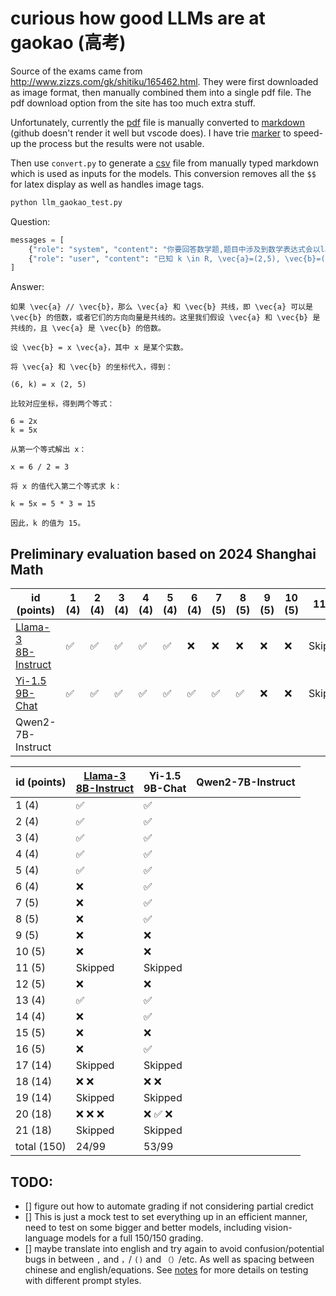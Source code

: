 # curious how good LLMs are at gaokao (高考)

Source of the exams came from http://www.zizzs.com/gk/shitiku/165462.html. They were first downloaded as image format, then manually combined them 
into a single pdf file. The pdf download option from the site has too much extra stuff.

Unfortunately, currently the [pdf](data/2024_math_shanghai/exam_with_answer.pdf) file is manually converted to 
[markdown](data/2024_math_shanghai/exam_with_answer.md) (github doesn't render it well but vscode does). I have trie 
[marker](https://github.com/VikParuchuri/marker) to speed-up the process but the results were not usable.

Then use `convert.py` to generate a [csv](data/2024_math_shanghai/exam_with_answer.csv) file from manually typed markdown which is used as inputs for 
the models. This conversion removes all the `$$` for latex display as well as handles image tags. 

```python
python llm_gaokao_test.py
```

Question:
```python
messages = [
    {"role": "system", "content": "你要回答数学题,题目中涉及到数学表达式会以latex的方式来体现,你在回答时如果要用到数学表达式也用latex代码回复。"},
    {"role": "user", "content": "已知 k \in R, \vec{a}=(2,5), \vec{b}=(6,k), \vec{a} // \vec{b}, 则k的值为?"},
]
```

Answer:
```text
如果 \vec{a} // \vec{b}，那么 \vec{a} 和 \vec{b} 共线，即 \vec{a} 可以是 \vec{b} 的倍数，或者它们的方向向量是共线的。这里我们假设 \vec{a} 和 \vec{b} 是共线的，且 \vec{a} 是 \vec{b} 的倍数。

设 \vec{b} = x \vec{a}，其中 x 是某个实数。

将 \vec{a} 和 \vec{b} 的坐标代入，得到：

(6, k) = x (2, 5)

比较对应坐标，得到两个等式：

6 = 2x
k = 5x

从第一个等式解出 x：

x = 6 / 2 = 3

将 x 的值代入第二个等式求 k：

k = 5x = 5 * 3 = 15

因此，k 的值为 15。
```

## Preliminary evaluation based on 2024 Shanghai Math
| id (points) | 1 (4) | 2 (4) | 3 (4) | 4 (4) | 5 (4) | 6 (4) | 7 (5) | 8 (5) | 9 (5) | 10 (5) | 11 (5) | 12 (5) | 13 (4) | 14 (4) | 15 (5) | 16 (5) | 17 (14) | 18 (14) | 19 (14) | 20 (18) | 21 (18) | total (150) |
|-------------|-------|-------|-------|-------|-------|-------|-------|-------|-------|--------|--------|--------|--------|--------|--------|--------|---------|---------|---------|---------|---------|-------------|
| [Llama-3<br>8B-Instruct](response/Meta-Llama-3-8B-Instruct-2024_math_shanghai.md) | ✅ | ✅ | ✅ | ✅ | ✅ | ❌ | ❌ | ❌ | ❌ | ❌ | Skipped | ❌ | ✅ | ❌ | ❌ | ❌ | Skipped | ❌ ❌ | Skipped | ❌ ❌ ❌ | Skipped | 24/99 |
| [Yi-1.5<br>9B-Chat](response/Yi-1.5-9B-Chat-2024_math_shanghai.md)                | ✅ | ✅ | ✅ | ✅ | ✅ | ✅ | ✅ | ✅ | ❌ | ❌ | Skipped | ❌ | ✅ | ✅ | ❌ | ✅ | Skipped | ❌ ❌ | Skipped | ❌ ✅ ❌ | Skipped | 53/99 |
| Qwen2-7B-Instruct | | | | | | | | | | | | | | | | | | | | | | |

| id (points) |[Llama-3<br>8B-Instruct](response/Meta-Llama-3-8B-Instruct-2024_math_shanghai.md)| Yi-1.5<br>9B-Chat | Qwen2-7B-Instruct |
|-------------|----------|----------|-------------------|
| 1 (4)       | ✅       | ✅       |                   |
| 2 (4)       | ✅       | ✅       |                   |
| 3 (4)       | ✅       | ✅       |                   |
| 4 (4)       | ✅       | ✅       |                   |
| 5 (4)       | ✅       | ✅       |                   |
| 6 (4)       | ❌       | ✅       |                   |
| 7 (5)       | ❌       | ✅       |                   |
| 8 (5)       | ❌       | ✅       |                   |
| 9 (5)       | ❌       | ❌       |                   |
| 10 (5)      | ❌       | ❌       |                   |
| 11 (5)      | Skipped  | Skipped  |                   |
| 12 (5)      | ❌       | ❌       |                   |
| 13 (4)      | ✅       | ✅       |                   |
| 14 (4)      | ❌       | ✅       |                   |
| 15 (5)      | ❌       | ❌       |                   |
| 16 (5)      | ❌       | ✅       |                   |
| 17 (14)     | Skipped  | Skipped  |                   |
| 18 (14)     | ❌ ❌    | ❌ ❌    |                  |
| 19 (14)     | Skipped  | Skipped  |                   |
| 20 (18)     | ❌ ❌ ❌ | ❌ ✅ ❌ |                    |
| 21 (18)     | Skipped  | Skipped  |                   |
| total (150) | 24/99    | 53/99    |                   |


## TODO: 
- [] figure out how to automate grading if not considering partial credict
- [] This is just a mock test to set everything up in an efficient manner, need to test on some bigger and better models, including vision-language models for a full 150/150 grading.
- [] maybe translate into english and try again to avoid confusion/potential bugs in between `,` and `，`/ `()` and `（）`/etc. As well as spacing between chinese and english/equations. See [notes](notes.md) for more details on testing with different prompt styles.
